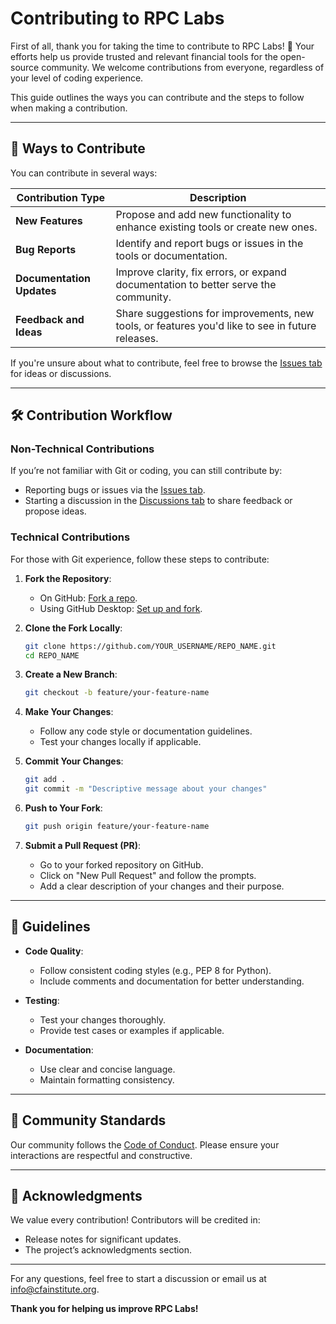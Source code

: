 # Contributing to RPC Labs

First of all, thank you for taking the time to contribute to RPC Labs! 🚀 Your efforts help us provide trusted and relevant financial tools for the open-source community. We welcome contributions from everyone, regardless of your level of coding experience.

This guide outlines the ways you can contribute and the steps to follow when making a contribution.

---

## 🌟 Ways to Contribute

You can contribute in several ways:

| Contribution Type     | Description                                                                                     |
|-----------------------|-------------------------------------------------------------------------------------------------|
| **New Features**      | Propose and add new functionality to enhance existing tools or create new ones.                |
| **Bug Reports**       | Identify and report bugs or issues in the tools or documentation.                              |
| **Documentation Updates** | Improve clarity, fix errors, or expand documentation to better serve the community.           |
| **Feedback and Ideas**| Share suggestions for improvements, new tools, or features you'd like to see in future releases.|

If you're unsure about what to contribute, feel free to browse the [Issues tab](https://github.com/CFA-Institute-RPC/discussions) for ideas or discussions.

---

## 🛠️ Contribution Workflow

### Non-Technical Contributions

If you’re not familiar with Git or coding, you can still contribute by:
- Reporting bugs or issues via the [Issues tab](https://github.com/CFA-Institute-RPC/issues).
- Starting a discussion in the [Discussions tab](https://github.com/CFA-Institute-RPC/discussions) to share feedback or propose ideas.

### Technical Contributions

For those with Git experience, follow these steps to contribute:

1. **Fork the Repository**:
   - On GitHub: [Fork a repo](https://docs.github.com/en/get-started/quickstart/fork-a-repo).
   - Using GitHub Desktop: [Set up and fork](https://docs.github.com/en/desktop/contributing-and-collaborating-using-github-desktop/cloning-and-forking-repositories-from-github-desktop).

2. **Clone the Fork Locally**:
   ```bash
   git clone https://github.com/YOUR_USERNAME/REPO_NAME.git
   cd REPO_NAME
   ```

3. **Create a New Branch**:
   ```bash
   git checkout -b feature/your-feature-name
   ```

4. **Make Your Changes**:
   - Follow any code style or documentation guidelines.
   - Test your changes locally if applicable.

5. **Commit Your Changes**:
   ```bash
   git add .
   git commit -m "Descriptive message about your changes"
   ```

6. **Push to Your Fork**:
   ```bash
   git push origin feature/your-feature-name
   ```

7. **Submit a Pull Request (PR)**:
   - Go to your forked repository on GitHub.
   - Click on "New Pull Request" and follow the prompts.
   - Add a clear description of your changes and their purpose.

---

## 📝 Guidelines

- **Code Quality**:
  - Follow consistent coding styles (e.g., PEP 8 for Python).
  - Include comments and documentation for better understanding.

- **Testing**:
  - Test your changes thoroughly.
  - Provide test cases or examples if applicable.

- **Documentation**:
  - Use clear and concise language.
  - Maintain formatting consistency.

---

## 💬 Community Standards

Our community follows the [Code of Conduct](https://github.com/CFA-Institute-RPC/.github/blob/main/CODE_OF_CONDUCT.md). Please ensure your interactions are respectful and constructive.

---

## 🙌 Acknowledgments

We value every contribution! Contributors will be credited in:
- Release notes for significant updates.
- The project’s acknowledgments section.

---

For any questions, feel free to start a discussion or email us at [info@cfainstitute.org](mailto:info@cfainstitute.org).

**Thank you for helping us improve RPC Labs!**
